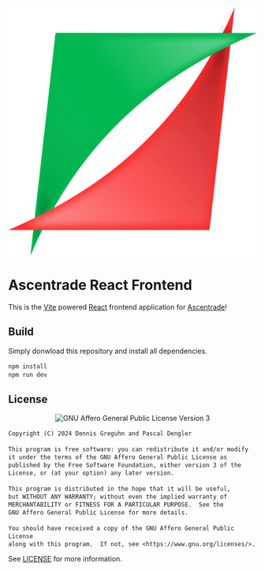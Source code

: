 <p align="center">
    <img src="https://raw.githubusercontent.com/Ascentrade/docs/main/assets/icon_plain.svg" alt="Ascentrade Logo"/>
</p>

# Ascentrade React Frontend

This is the [Vite](https://vitejs.dev) powered [React](https://react.dev/) frontend application for [Ascentrade](https://github.com/Ascentrade)!


## Build

Simply donwload this repository and install all dependencies.

```bash
npm install
npm run dev
```

## License

<p align="center">
    <img src="https://www.gnu.org/graphics/agplv3-with-text-162x68.png" alt="GNU Affero General Public License Version 3"/>
</p>

```
Copyright (C) 2024 Dennis Greguhn and Pascal Dengler

This program is free software: you can redistribute it and/or modify
it under the terms of the GNU Affero General Public License as
published by the Free Software Foundation, either version 3 of the
License, or (at your option) any later version.

This program is distributed in the hope that it will be useful,
but WITHOUT ANY WARRANTY; without even the implied warranty of
MERCHANTABILITY or FITNESS FOR A PARTICULAR PURPOSE.  See the
GNU Affero General Public License for more details.

You should have received a copy of the GNU Affero General Public License
along with this program.  If not, see <https://www.gnu.org/licenses/>.
```

See [LICENSE](./LICENSE) for more information.